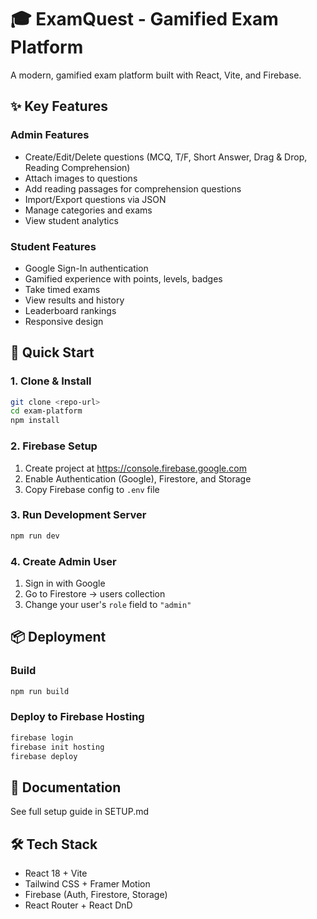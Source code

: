 # 🎓 ExamQuest - Gamified Exam Platform

A modern, gamified exam platform built with React, Vite, and Firebase.

## ✨ Key Features

### Admin Features
- Create/Edit/Delete questions (MCQ, T/F, Short Answer, Drag & Drop, Reading Comprehension)
- Attach images to questions
- Add reading passages for comprehension questions
- Import/Export questions via JSON
- Manage categories and exams
- View student analytics

### Student Features
- Google Sign-In authentication
- Gamified experience with points, levels, badges
- Take timed exams
- View results and history
- Leaderboard rankings
- Responsive design

## 🚀 Quick Start

### 1. Clone & Install
```bash
git clone <repo-url>
cd exam-platform
npm install
```

### 2. Firebase Setup
1. Create project at https://console.firebase.google.com
2. Enable Authentication (Google), Firestore, and Storage
3. Copy Firebase config to `.env` file

### 3. Run Development Server
```bash
npm run dev
```

### 4. Create Admin User
1. Sign in with Google
2. Go to Firestore → users collection
3. Change your user's `role` field to `"admin"`

## 📦 Deployment

### Build
```bash
npm run build
```

### Deploy to Firebase Hosting
```bash
firebase login
firebase init hosting
firebase deploy
```

## 📖 Documentation

See full setup guide in SETUP.md

## 🛠️ Tech Stack
- React 18 + Vite
- Tailwind CSS + Framer Motion
- Firebase (Auth, Firestore, Storage)
- React Router + React DnD

